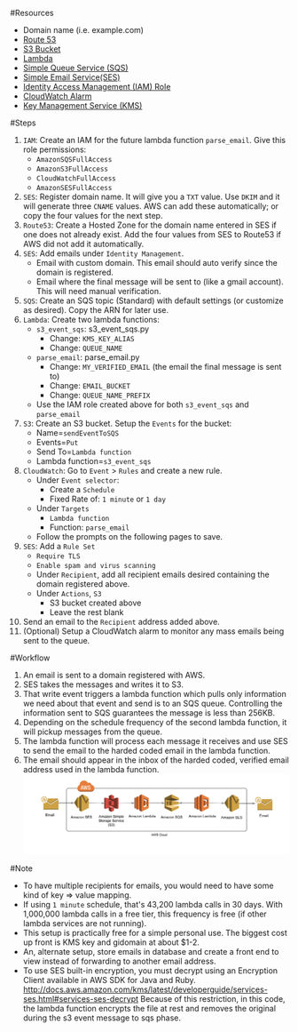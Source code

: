 #Resources
* Domain name (i.e. example.com)
* [Route 53](https://aws.amazon.com/route53/pricing/)
* [S3 Bucket](https://aws.amazon.com/s3/pricing/)
* [Lambda](https://aws.amazon.com/lambda/pricing/)
* [Simple Queue Service (SQS)](https://aws.amazon.com/sqs/pricing/)
* [Simple Email Service(SES)](https://aws.amazon.com/ses/pricing/)
* [Identity Access Management (IAM) Role](https://aws.amazon.com/iam/)
* [CloudWatch Alarm](https://aws.amazon.com/cloudwatch/pricing/)
* [Key Management Service (KMS)](https://aws.amazon.com/kms/pricing/)

#Steps
1. `IAM`: Create an IAM for the future lambda function `parse_email`. Give this role permissions:
    * `AmazonSQSFullAccess`
    * `AmazonS3FullAccess`
    * `CloudWatchFullAccess`
    * `AmazonSESFullAccess`
1. `SES`: Register domain name. It will give you a `TXT` value. Use `DKIM` and it will generate three `CNAME` values. AWS can add these automatically; or copy the four values for the next step.
1. `Route53`: Create a Hosted Zone for the domain name entered in SES if one does not already exist. Add the four values from SES to Route53 if AWS did not add it automatically.
1. `SES`: Add emails under `Identity Management`.
    * Email with custom domain. This email should auto verify since the domain is registered.
    * Email where the final message will be sent to (like a gmail account). This will need manual verification.
1. `SQS`: Create an SQS topic (Standard) with default settings (or customize as desired). Copy the ARN for later use.
1. `Lambda`: Create two lambda functions:
    * `s3_event_sqs`: s3_event_sqs.py
        * Change: `KMS_KEY_ALIAS`
        * Change: `QUEUE_NAME`
    * `parse_email`: parse_email.py
        * Change: `MY_VERIFIED_EMAIL` (the email the final message is sent to)
        * Change: `EMAIL_BUCKET`
        * Change: `QUEUE_NAME_PREFIX`
    * Use the IAM role created above for both `s3_event_sqs` and `parse_email`
1. `S3`: Create an S3 bucket. Setup the `Events` for the bucket:
    * Name=`sendEventToSQS`
    * Events=`Put`
    * Send To=`Lambda function`
    * Lambda function=`s3_event_sqs`
1. `CloudWatch`: Go to `Event` > `Rules` and create a new rule.
    * Under `Event selector`:
        * Create a `Schedule`
        * Fixed Rate of: `1 minute` or `1 day`
    * Under `Targets`
        * `Lambda function`
        * Function: `parse_email`
    * Follow the prompts on the following pages to save.
1. `SES`: Add a `Rule Set`
    * `Require TLS`
    * `Enable spam and virus scanning`
    * Under `Recipient`, add all recipient emails desired containing the domain registered above.
    * Under `Actions`, `S3`
        * S3 bucket created above
        * Leave the rest blank
1. Send an email to the `Recipient` address added above.
1. (Optional) Setup a CloudWatch alarm to monitor any mass emails being sent to the queue.

#Workflow
1. An email is sent to a domain registered with AWS.
1. SES takes the messages and writes it to S3.
1. That write event triggers a lambda function which pulls only information we need about that event and send is to an SQS queue. Controlling the information sent to SQS guarantees the message is less than 256KB.
1. Depending on the schedule frequency of the second lambda function, it will pickup messages from the queue.
1. The lambda function will process each message it receives and use SES to send the email to the harded coded email in the lambda function.
1. The email should appear in the inbox of the harded coded, verified email address used in the lambda function.
![AWS Receiving email SES](ses_receive_email_workflow.png)

#Note
* To have multiple recipients for emails, you would need to have some kind of key => value mapping.
* If using `1 minute` schedule, that's 43,200 lambda calls in 30 days. With 1,000,000 lambda calls in a free tier, this frequency is free (if other lambda services are not running).
* This setup is practically free for a simple personal use. The biggest cost up front is KMS key and gidomain at about $1-2.
* An, alternate setup, store emails in database and create a front end to view instead of forwarding to another email address.
* To use SES built-in encryption, you must decrypt using an Encryption Client available in AWS SDK for Java and Ruby.
http://docs.aws.amazon.com/kms/latest/developerguide/services-ses.html#services-ses-decrypt
Because of this restriction, in this code, the lambda function encrypts the file at rest and removes the original during the s3 event message to sqs phase.